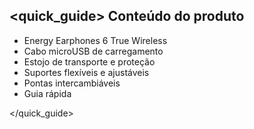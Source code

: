 ## <quick_guide> Conteúdo do produto

* Energy Earphones 6 True Wireless
* Cabo microUSB de carregamento
* Estojo de transporte e proteção
* Suportes flexíveis e ajustáveis
* Pontas intercambiáveis
* Guia rápida

</quick_guide>
